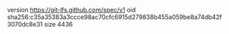 version https://git-lfs.github.com/spec/v1
oid sha256:c35a35383a3ccce98ac70cfc6915d279838b455a059be8a74db42f3070dc8e31
size 4436
